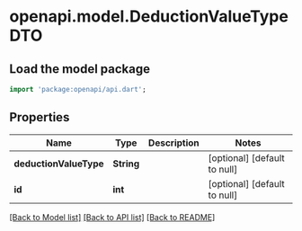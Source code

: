 # openapi.model.DeductionValueTypeDTO

## Load the model package
```dart
import 'package:openapi/api.dart';
```

## Properties
Name | Type | Description | Notes
------------ | ------------- | ------------- | -------------
**deductionValueType** | **String** |  | [optional] [default to null]
**id** | **int** |  | [optional] [default to null]

[[Back to Model list]](../README.md#documentation-for-models) [[Back to API list]](../README.md#documentation-for-api-endpoints) [[Back to README]](../README.md)



